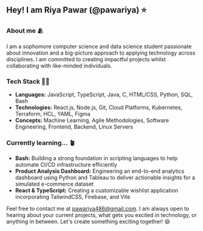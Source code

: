 ## Hey! I am Riya Pawar (@pawariya) ⭐

### About me 🫂

I am a sophomore computer science and data science student passionate about innovation and a big-picture approach to applying technology across disciplines. I am committed to creating impactful projects whilst collaborating with like-minded individuals.

### Tech Stack 👩‍💻
* **Languages:** JavaScript, TypeScript, Java, C, HTML/CSS, Python, SQL, Bash
* **Technologies:** React.js, Node.js, Git, Cloud Platforms, Kubernetes, Terraform, HCL, YAML, Figma
* **Concepts:** Machine Learning, Agile Methodologies, Software Engineering, Frontend, Backend, Linux Servers

### Currently learning... 🪴
* **Bash:** Building a strong foundation in scripting languages to help automate CI/CD infrastructure efficiently
* **Product Analysis Dashboard:** Engineering an end-to-end analytics dashboard using Python and Tableau to deliver actionable insights for a simulated e-commerce dataset
* **React & TypeScript:** Creating a customizable wishlist application incorporating TailwindCSS, Firebase, and Vite

Feel free to contact me at pawariya486@gmail.com. I am always open to hearing about your current projects, what gets you excited in technology, or anything in between. Let's create something exciting together! 😆
<!--

-->
